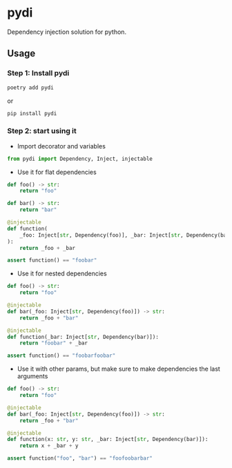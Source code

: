 # pydi
Dependency injection solution for python.

## Usage
### Step 1: Install pydi

```bash
poetry add pydi
```

or
    
```bash
pip install pydi
```

### Step 2: start using it
- Import decorator and variables
```python
from pydi import Dependency, Inject, injectable
```

- Use it for flat dependencies
```python
def foo() -> str:
    return "foo"

def bar() -> str:
    return "bar"

@injectable
def function(
    _foo: Inject[str, Dependency(foo)], _bar: Inject[str, Dependency(bar)]
):
    return _foo + _bar

assert function() == "foobar"
```

- Use it for nested dependencies
```python
def foo() -> str:
    return "foo"

@injectable
def bar(_foo: Inject[str, Dependency(foo)]) -> str:
    return _foo + "bar"

@injectable
def function(_bar: Inject[str, Dependency(bar)]):
    return "foobar" + _bar

assert function() == "foobarfoobar"
```

- Use it with other params, but make sure to make dependencies the last arguments
```python
def foo() -> str:
    return "foo"

@injectable
def bar(_foo: Inject[str, Dependency(foo)]) -> str:
    return _foo + "bar"

@injectable
def function(x: str, y: str, _bar: Inject[str, Dependency(bar)]):
    return x + _bar + y

assert function("foo", "bar") == "foofoobarbar"
```
